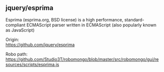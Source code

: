 jquery/esprima
----------------
Esprima (esprima.org, BSD license) is a high performance, standard-compliant ECMAScript parser written in ECMAScript (also popularly known as JavaScript)

Origin:  
https://github.com/jquery/esprima

Robo path:
https://github.com/Studio3T/robomongo/blob/master/src/robomongo/gui/resources/scripts/esprima.js
